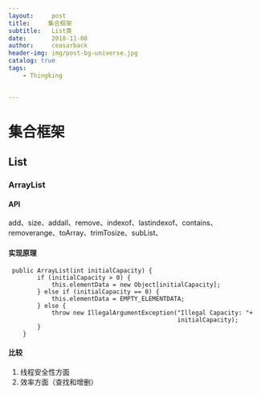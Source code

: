 ```yaml
---
layout:     post
title:     集合框架
subtitle:   List类
date:       2018-11-08
author:     ceasarback
header-img: img/post-bg-universe.jpg
catalog: true
tags:
    - Thingking


---
```

# 集合框架
## List
### ArrayList


#### API
add、size、addall、remove、indexof、lastindexof、contains、removerange、toArray、trimTosize、subList、

#### 实现原理
```
 public ArrayList(int initialCapacity) {
        if (initialCapacity > 0) {
            this.elementData = new Object[initialCapacity];
        } else if (initialCapacity == 0) {
            this.elementData = EMPTY_ELEMENTDATA;
        } else {
            throw new IllegalArgumentException("Illegal Capacity: "+
                                               initialCapacity);
        }
    }

```

#### 比较  
1. 线程安全性方面
2. 效率方面（查找和增删）

